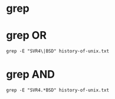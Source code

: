 # grep

# grep OR

```console
grep -E "SVR4\|BSD" history-of-unix.txt
```

# grep AND

```console
grep -E "SVR4.*BSD" history-of-unix.txt
```
